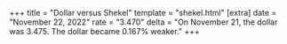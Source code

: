 +++
title = "Dollar versus Shekel"
template = "shekel.html"
[extra]
date = "November 22, 2022"
rate = "3.470"
delta = "On November 21, the dollar was 3.475. The dollar became 0.167% weaker."
+++
